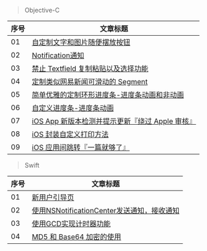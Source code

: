 

> Objective-C

序号 | 文章标题
------- | -------
01 | [自定制文字和图片随便摆放按钮](https://github.com/CalvinCheungCoder/Blog/blob/master/Objective-C/Objective-C%20%E6%8C%89%E9%92%AE%E6%98%BE%E7%A4%BA%E5%9B%BE%E7%89%87%E5%92%8C%E6%96%87%E5%AD%97.md)
02 | [Notification通知](https://github.com/CalvinCheungCoder/Blog/blob/master/Objective-C/Notification/Objective-C%20Notification%20%E9%80%9A%E7%9F%A5.md)
03 | [禁止 Textfield 复制粘贴以及选择功能](https://github.com/CalvinCheungCoder/Blog/blob/master/Objective-C/Objective-C%20%E7%A6%81%E6%AD%A2%20Textfield%20%E5%A4%8D%E5%88%B6%E7%B2%98%E8%B4%B4%E4%BB%A5%E5%8F%8A%E9%80%89%E6%8B%A9%E5%8A%9F%E8%83%BD.md)
04 | [定制类似网易新闻可滑动的 Segment](https://github.com/CalvinCheungCoder/Blog/blob/master/Objective-C/Objective-C%20%E5%AE%9A%E5%88%B6%E7%B1%BB%E4%BC%BC%E7%BD%91%E6%98%93%E6%96%B0%E9%97%BBSegment.md)
05 | [简单优雅的定制环形进度条-进度条动画和非动画](https://github.com/CalvinCheungCoder/Blog/blob/master/Objective-C/Objective-C%20%E7%AE%80%E5%8D%95%E4%BC%98%E9%9B%85%E7%9A%84%E5%AE%9A%E5%88%B6%E5%9C%86%E5%BD%A2%E8%BF%9B%E5%BA%A6%E6%9D%A1.md)
06 | [自定义进度条-进度条动画](https://github.com/CalvinCheungCoder/Blog/blob/master/Objective-C/Objective-C%20%E8%87%AA%E5%AE%9A%E4%B9%89%E8%BF%9B%E5%BA%A6%E6%9D%A1.md)
07 | [iOS App 新版本检测并提示更新『绕过 Apple 审核』](https://github.com/CalvinCheungCoder/Blog/blob/master/Objective-C/iOS%20App%20%E6%96%B0%E7%89%88%E6%9C%AC%E6%A3%80%E6%B5%8B%E5%B9%B6%E6%8F%90%E7%A4%BA%E6%9B%B4%E6%96%B0%E3%80%8E%E7%BB%95%E8%BF%87%20Apple%20%E5%AE%A1%E6%A0%B8%E3%80%8F.md)
08 | [iOS 封装自定义打印方法](https://github.com/CalvinCheungCoder/Blog/blob/master/Objective-C/iOS%20%E5%B0%81%E8%A3%85%E8%87%AA%E5%AE%9A%E4%B9%89%E6%89%93%E5%8D%B0%E6%96%B9%E6%B3%95.md)
09 | [iOS 应用间跳转『一篇就够了』](https://github.com/CalvinCheungCoder/Blog/blob/master/Objective-C/JumpBetweenApplications/iOS%20%E5%BA%94%E7%94%A8%E9%97%B4%E8%B7%B3%E8%BD%AC%E3%80%8E%E4%B8%80%E7%AF%87%E5%B0%B1%E5%A4%9F%E4%BA%86%E3%80%8F.md)

> Swift

序号 | 文章标题
------- | -------
01 | [新用户引导页](https://github.com/CalvinCheungCoder/Blog/blob/master/Swift/Swift%20%E6%96%B0%E7%94%A8%E6%88%B7%E5%BC%95%E5%AF%BC%E9%A1%B5.md)
02 | [使用NSNotificationCenter发送通知，接收通知](https://github.com/CalvinCheungCoder/Blog/blob/master/Swift/Swift%20%E4%BD%BF%E7%94%A8NSNotificationCenter%E5%8F%91%E9%80%81%E9%80%9A%E7%9F%A5%EF%BC%8C%E6%8E%A5%E6%94%B6%E9%80%9A%E7%9F%A5.md)
03 | [使用GCD实现计时器功能](https://github.com/CalvinCheungCoder/Blog/blob/master/Swift/Swift%20%E4%BD%BF%E7%94%A8GCD%E5%AE%9E%E7%8E%B0%E8%AE%A1%E6%97%B6%E5%99%A8%E5%8A%9F%E8%83%BD.md)
04 | [MD5 和 Base64 加密的使用](https://github.com/CalvinCheungCoder/Blog/blob/master/Swift/Swift%20MD5%E5%92%8CBase64.md)

